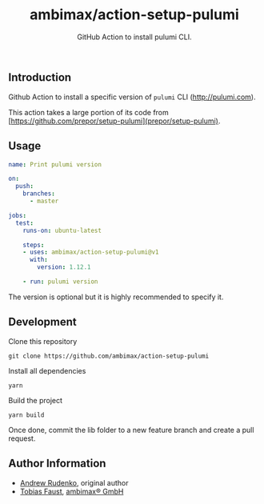 <h1 align="center">ambimax/action-setup-pulumi</h1>

<p align="center">
  GitHub Action to install pulumi CLI.
</p>

<br>


## Introduction

Github Action to install a specific version of `pulumi` CLI (http://pulumi.com).

This action takes a large portion of its code from [https://github.com/prepor/setup-pulumi](prepor/setup-pulumi).


## Usage

```yml
name: Print pulumi version

on:
  push:
    branches:
      - master

jobs:
  test:
    runs-on: ubuntu-latest

    steps:
    - uses: ambimax/action-setup-pulumi@v1
      with:
        version: 1.12.1

    - run: pulumi version
```

The version is optional but it is highly recommended to specify it.


## Development

Clone this repository

```
git clone https://github.com/ambimax/action-setup-pulumi
```

Install all dependencies

```
yarn
```

Build the project

```
yarn build
```

Once done, commit the lib folder to a new feature branch and create a pull request.


## Author Information

- [Andrew Rudenko](https://github.com/prepor), original author
- [Tobias Faust](https://github.com/FaustTobias), [ambimax® GmbH](https://ambimax.de)
